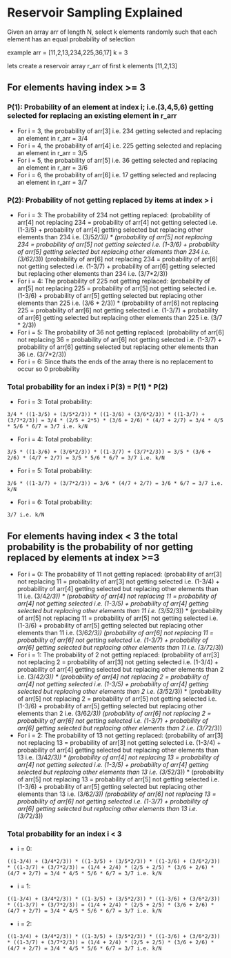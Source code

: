 # Reservoir Sampling Explained

Given an array arr of length N, select k elements randomly such that each element has an equal probability of selection

example arr = [11,2,13,234,225,36,17]
k = 3

lets create a reservoir array r_arr of first k elements [11,2,13]

## For elements having index >= 3

### P(1): Probability of an element at index i; i.e.(3,4,5,6) getting selected for replacing an existing element in r_arr

* For i = 3, the probability of arr[3] i.e. 234 getting selected and replacing an element in r_arr = 3/4
* For i = 4, the probability of arr[4] i.e. 225 getting selected and replacing an element in r_arr = 3/5
* For i = 5, the probability of arr[5] i.e. 36 getting selected and replacing an element in r_arr = 3/6
* For i = 6, the probability of arr[6] i.e. 17 getting selected and replacing an element in r_arr = 3/7

### P(2): Probability of not getting replaced by items at index > i
 
* For i = 3:
The probability of 234 not getting replaced:
    (probability of arr[4] not replacing 234 = probability of arr[4] not getting selected i.e. (1-3/5) + probability of arr[4] getting selected but replacing other elements than 234 i.e. (3/5*2/3)) * 
    (probability of arr[5] not replacing 234 = probability of arr[5] not getting selected i.e. (1-3/6) + probability of arr[5] getting selected but replacing other elements than 234 i.e. (3/6*2/3))
    (probability of arr[6] not replacing 234 = probability of arr[6] not getting selected i.e. (1-3/7) + probability of arr[6] getting selected but replacing other elements than 234 i.e. (3/7*2/3))
* For i = 4:
The probability of 225 not getting replaced:
    (probability of arr[5] not replacing 225 = probability of arr[5] not getting selected i.e. (1-3/6) + probability of arr[5] getting selected but replacing other elements than 225 i.e. (3/6 * 2/3)) * 
    (probability of arr[6] not replacing 225 = probability of arr[6] not getting selected i.e. (1-3/7) + probability of arr[6] getting selected but replacing other elements than 225 i.e. (3/7 * 2/3))  
* For i = 5:
The probability of 36 not getting replaced:
    (probability of arr[6] not replacing 36 = probability of arr[6] not getting selected i.e. (1-3/7) + probability of arr[6] getting selected but replacing other elements than 36 i.e. (3/7*2/3))  
* For i = 6:
Since thats the ends of the array there is no replacement to occur so 0 probability

### Total probability for an index i P(3) = P(1) * P(2)

* For i = 3:
Total probability:
```
3/4 * ((1-3/5) + (3/5*2/3)) * ((1-3/6) + (3/6*2/3)) * ((1-3/7) + (3/7*2/3)) = 3/4 * (2/5 + 2*5) * (3/6 + 2/6) * (4/7 + 2/7) = 3/4 * 4/5 * 5/6 * 6/7 = 3/7 i.e. k/N
```
* For i = 4:
Total probability:
```
3/5 * ((1-3/6) + (3/6*2/3)) * ((1-3/7) + (3/7*2/3)) = 3/5 * (3/6 + 2/6) * (4/7 + 2/7) = 3/5 * 5/6 * 6/7 = 3/7 i.e. k/N
```
* For i = 5:
Total probability:
```
3/6 * ((1-3/7) + (3/7*2/3)) = 3/6 * (4/7 + 2/7) = 3/6 * 6/7 = 3/7 i.e. k/N
```
* For i = 6:
Total probability:
```
3/7 i.e. k/N
```

## For elements having index < 3 the total probability is the probability of nor getting replaced by elements at index >=3

* For i = 0:
 The probability of 11 not getting replaced:
    (probability of arr[3] not replacing 11 = probability of arr[3] not getting selected i.e. (1-3/4) + probability of arr[4] getting selected but replacing other elements than 11 i.e. (3/4*2/3)) *
    (probability of arr[4] not replacing 11 = probability of arr[4] not getting selected i.e. (1-3/5) + probability of arr[4] getting selected but replacing other elements than 11 i.e. (3/5*2/3)) * 
    (probability of arr[5] not replacing 11 = probability of arr[5] not getting selected i.e. (1-3/6) + probability of arr[5] getting selected but replacing other elements than 11 i.e. (3/6*2/3))
    (probability of arr[6] not replacing 11 = probability of arr[6] not getting selected i.e. (1-3/7) + probability of arr[6] getting selected but replacing other elements than 11 i.e. (3/7*2/3))
* For i = 1:
 The probability of 2 not getting replaced:
    (probability of arr[3] not replacing 2 = probability of arr[3] not getting selected i.e. (1-3/4) + probability of arr[4] getting selected but replacing other elements than 2 i.e. (3/4*2/3)) *
    (probability of arr[4] not replacing 2 = probability of arr[4] not getting selected i.e. (1-3/5) + probability of arr[4] getting selected but replacing other elements than 2 i.e. (3/5*2/3)) * 
    (probability of arr[5] not replacing 2 = probability of arr[5] not getting selected i.e. (1-3/6) + probability of arr[5] getting selected but replacing other elements than 2 i.e. (3/6*2/3))
    (probability of arr[6] not replacing 2 = probability of arr[6] not getting selected i.e. (1-3/7) + probability of arr[6] getting selected but replacing other elements than 2 i.e. (3/7*2/3))
* For i = 2:
 The probability of 13 not getting replaced:
    (probability of arr[3] not replacing 13 = probability of arr[3] not getting selected i.e. (1-3/4) + probability of arr[4] getting selected but replacing other elements than 13 i.e. (3/4*2/3)) *
    (probability of arr[4] not replacing 13 = probability of arr[4] not getting selected i.e. (1-3/5) + probability of arr[4] getting selected but replacing other elements than 13 i.e. (3/5*2/3)) * 
    (probability of arr[5] not replacing 13 = probability of arr[5] not getting selected i.e. (1-3/6) + probability of arr[5] getting selected but replacing other elements than 13 i.e. (3/6*2/3))
    (probability of arr[6] not replacing 13 = probability of arr[6] not getting selected i.e. (1-3/7) + probability of arr[6] getting selected but replacing other elements than 13 i.e. (3/7*2/3))


### Total probability for an index i < 3

* i = 0:
```
((1-3/4) + (3/4*2/3)) * ((1-3/5) + (3/5*2/3)) * ((1-3/6) + (3/6*2/3)) * ((1-3/7) + (3/7*2/3)) = (1/4 + 2/4) * (2/5 + 2/5) * (3/6 + 2/6) * (4/7 + 2/7) = 3/4 * 4/5 * 5/6 * 6/7 = 3/7 i.e. k/N
```
* i = 1:
```
((1-3/4) + (3/4*2/3)) * ((1-3/5) + (3/5*2/3)) * ((1-3/6) + (3/6*2/3)) * ((1-3/7) + (3/7*2/3)) = (1/4 + 2/4) * (2/5 + 2/5) * (3/6 + 2/6) * (4/7 + 2/7) = 3/4 * 4/5 * 5/6 * 6/7 = 3/7 i.e. k/N
```   
* i = 2:
```
((1-3/4) + (3/4*2/3)) * ((1-3/5) + (3/5*2/3)) * ((1-3/6) + (3/6*2/3)) * ((1-3/7) + (3/7*2/3)) = (1/4 + 2/4) * (2/5 + 2/5) * (3/6 + 2/6) * (4/7 + 2/7) = 3/4 * 4/5 * 5/6 * 6/7 = 3/7 i.e. k/N
```   
